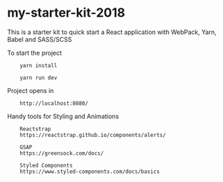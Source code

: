 # my-starter-kit-2018
This is a starter kit to quick start a React application with WebPack, Yarn, Babel and SASS/SCSS

To start the project

        yarn install

        yarn run dev

Project opens in 

        http://localhost:8080/

Handy tools for Styling and Animations

        Reactstrap 
        https://reactstrap.github.io/components/alerts/

        GSAP 
        https://greensock.com/docs/

        Styled Components 
        https://www.styled-components.com/docs/basics
